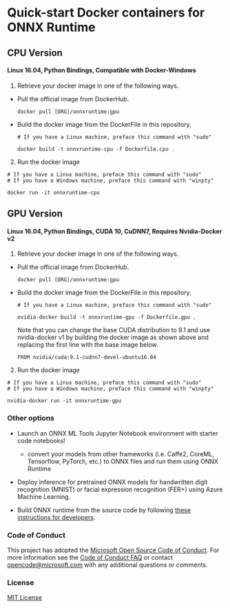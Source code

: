 # Quick-start Docker containers for ONNX Runtime

## CPU Version
#### Linux 16.04, Python Bindings, Compatible with Docker-Windows

1. Retrieve your docker image in one of the following ways.
  - Pull the official image from DockerHub.
    ```
    docker pull [ORG]/onnxruntime:gpu
    ```
  
  - Build the docker image from the DockerFile in this repository.
    ```
    # If you have a Linux machine, preface this command with "sudo"

    docker build -t onnxruntime-cpu -f Dockerfile.cpu .
    ```
2. Run the docker image
  ```
  # If you have a Linux machine, preface this command with "sudo"
  # If you have a Windows machine, preface this command with "winpty"

  docker run -it onnxruntime-cpu
  ```

## GPU Version
#### Linux 16.04, Python Bindings, CUDA 10, CuDNN7, Requires Nvidia-Docker v2

1. Retrieve your docker image in one of the following ways.
  - Pull the official image from DockerHub.
    ```
    docker pull [ORG]/onnxruntime:gpu
    ```
  - Build the docker image from the DockerFile in this repository.
    ```
    # If you have a Linux machine, preface this command with "sudo"

    nvidia-docker build -t onnxruntime-gpu -f Dockerfile.gpu .
    ```
    Note that you can change the base CUDA distribution to 9.1 and use nvidia-docker v1
    by building the docker image as shown above and replacing the first line with the base image below.
    ```
    FROM nvidia/cuda:9.1-cudnn7-devel-ubuntu16.04
    ```
2. Run the docker image
  ```
  # If you have a Linux machine, preface this command with "sudo"
  # If you have a Windows machine, preface this command with "winpty"

  nvidia-docker run -it onnxruntime-gpu
  ```
### Other options
- Launch an ONNX ML Tools Jupyter Notebook environment with starter code notebooks!
    - convert your models from other frameworks (i.e. Caffe2, CoreML,
      Tensorflow, PyTorch, etc.) to ONNX files and run them using ONNX Runtime

- Deploy inference for pretrained ONNX models for handwritten digit recognition (MNIST)
or facial expression recognition (FER+) using Azure Machine Learning.

- Build ONNX runtime from the source code by following [these instructions for developers](../BUILD.md).

### Code of Conduct
This project has adopted the [Microsoft Open Source Code of Conduct](https://opensource.microsoft.com/codeofconduct/).
For more information see the [Code of Conduct FAQ](https://opensource.microsoft.com/codeofconduct/faq/)
or contact [opencode@microsoft.com](mailto:opencode@microsoft.com) with any additional questions or comments.

### License
[MIT License](../LICENSE)
